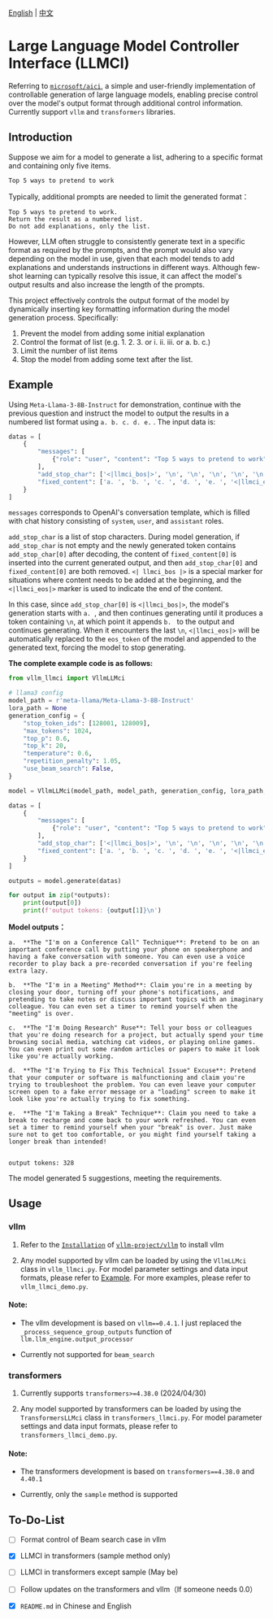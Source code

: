 [English](README.md) | [中文](README_zh.md) 

# Large Language Model Controller Interface (LLMCI)

Referring to [`microsoft/aici`](https://github.com/microsoft/aici), a simple and user-friendly implementation of controllable generation of large language models, enabling precise control over the model's output format through additional control information. Currently support `vllm` and `transformers` libraries.

## Introduction

Suppose we aim for a model to generate a list, adhering to a specific format and containing only five items.

```
Top 5 ways to pretend to work
```

Typically, additional prompts are needed to limit the generated format：

```
Top 5 ways to pretend to work.
Return the result as a numbered list.
Do not add explanations, only the list.
```
However, LLM often struggle to consistently generate text in a specific format as required by the prompts, and the prompt would also vary depending on the model in use, given that each model tends to add explanations and understands instructions in different ways. Although few-shot learning can typically resolve this issue, it can affect the model's output results and also increase the length of the prompts.

This project effectively controls the output format of the model by dynamically inserting key formatting information during the model generation process. Specifically:

1. Prevent the model from adding some initial explanation
2. Control the format of list (e.g. 1. 2. 3. or i. ii. iii. or a. b. c.)
3. Limit the number of list items
4. Stop the model from adding some text after the list.

## Example

Using `Meta-Llama-3-8B-Instruct` for demonstration, continue with the previous question and instruct the model to output the results in a numbered list format using `a. b. c. d. e.` . The input data is:

```python
datas = [
    {
        "messages": [
            {"role": "user", "content": "Top 5 ways to pretend to work"}
        ],
        "add_stop_char": ['<|llmci_bos|>', '\n', '\n', '\n', '\n', '\n'],
        "fixed_content": ['a. ', 'b. ', 'c. ', 'd. ', 'e. ', '<|llmci_eos|>']
    }
]
```

`messages` corresponds to OpenAI's conversation template, which is filled with chat history consisting of `system`, `user`, and `assistant` roles.

`add_stop_char` is a list of stop characters. During model generation, if `add_stop_char` is not empty and the newly generated token contains `add_stop_char[0]` after decoding, the content of `fixed_content[0]` is inserted into the current generated output, and then `add_stop_char[0]` and `fixed_content[0]` are both removed. `<| llmci_bos |>` is a special marker for situations where content needs to be added at the beginning, and the `<|llmci_eos|>` marker is used to indicate the end of the content.

In this case, since `add_stop_char[0]` is `<|llmci_bos|>`, the model's generation starts with `a. `, and then continues generating until it produces a token containing `\n`, at which point it appends `b. ` to the output and continues generating. When it encounters the last `\n`, `<|llmci_eos|>` will be automatically replaced to the `eos_token` of the model and appended to the generated text, forcing the model to stop generating.

**The complete example code is as follows:**

```python
from vllm_llmci import VllmLLMci

# llama3 config
model_path = r'meta-llama/Meta-Llama-3-8B-Instruct'
lora_path = None
generation_config = {
    "stop_token_ids": [128001, 128009],
    "max_tokens": 1024,
    "top_p": 0.6,
    "top_k": 20,
    "temperature": 0.6,
    "repetition_penalty": 1.05,
    "use_beam_search": False,
}

model = VllmLLMci(model_path, model_path, generation_config, lora_path, gpu_memory_utilization=0.80)

datas = [
    {
        "messages": [
            {"role": "user", "content": "Top 5 ways to pretend to work"}
        ],
        "add_stop_char": ['<|llmci_bos|>', '\n', '\n', '\n', '\n', '\n'],
        "fixed_content": ['a. ', 'b. ', 'c. ', 'd. ', 'e. ', '<|llmci_eos|>']
    }
]

outputs = model.generate(datas)

for output in zip(*outputs):
    print(output[0])
    print(f'output tokens: {output[1]}\n')
```

**Model outputs：**

```
a.  **The "I'm on a Conference Call" Technique**: Pretend to be on an important conference call by putting your phone on speakerphone and having a fake conversation with someone. You can even use a voice recorder to play back a pre-recorded conversation if you're feeling extra lazy.

b.  **The "I'm in a Meeting" Method**: Claim you're in a meeting by closing your door, turning off your phone's notifications, and pretending to take notes or discuss important topics with an imaginary colleague. You can even set a timer to remind yourself when the "meeting" is over.

c.  **The "I'm Doing Research" Ruse**: Tell your boss or colleagues that you're doing research for a project, but actually spend your time browsing social media, watching cat videos, or playing online games. You can even print out some random articles or papers to make it look like you're actually working.

d.  **The "I'm Trying to Fix This Technical Issue" Excuse**: Pretend that your computer or software is malfunctioning and claim you're trying to troubleshoot the problem. You can even leave your computer screen open to a fake error message or a "loading" screen to make it look like you're actually trying to fix something.

e.  **The "I'm Taking a Break" Technique**: Claim you need to take a break to recharge and come back to your work refreshed. You can even set a timer to remind yourself when your "break" is over. Just make sure not to get too comfortable, or you might find yourself taking a longer break than intended!


output tokens: 328
```

The model generated 5 suggestions, meeting the requirements.

## Usage

### vllm

1. Refer to the [`Installation`](https://docs.vllm.ai/en/latest/getting_started/installation.html) of [`vllm-project/vllm`](https://github.com/vllm-project/vllm) to install vllm

2. Any model supported by vllm can be loaded by using the `VllmLLMci` class in `vllm_llmci.py`. For model parameter settings and data input formats, please refer to [Example](#example). For more examples, please refer to `vllm_llmci_demo.py`.

#### Note:

- The vllm development is based on `vllm==0.4.1`. I just replaced the `_process_sequence_group_outputs` function of `llm.llm_engine.output_processor`

- Currently not supported for `beam_search`

### transformers

1. Currently supports `transformers>=4.38.0` (2024/04/30)

2. Any model supported by transformers can be loaded by using the `TransformersLLMci` class in `transformers_llmci.py`. For model parameter settings and data input formats, please refer to `transformers_llmci_demo.py`.

#### Note:

- The transformers development is based on `transformers==4.38.0` and `4.40.1`

- Currently, only the `sample` method is supported

## To-Do-List

- [ ] Format control of Beam search case in vllm
- [x] LLMCI in transformers (sample method only)
- [ ] LLMCI in transformers except sample (May be)
- [ ] Follow updates on the transformers and vllm（If someone needs 0.0）
- [x] `README.md` in Chinese and English


